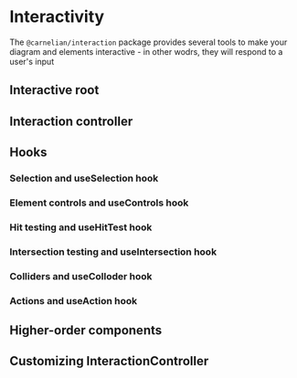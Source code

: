 # Interactivity

The `@carnelian/interaction` package provides several tools to make your diagram and elements interactive - in other wodrs, they will respond to a user's input

## Interactive root

## Interaction controller

## Hooks

### Selection and useSelection hook

### Element controls and useControls hook

### Hit testing and useHitTest hook

### Intersection testing and useIntersection hook

### Colliders and useColloder hook

### Actions and useAction hook

## Higher-order components

## Customizing InteractionController